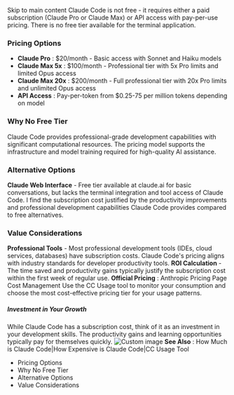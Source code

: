 Skip to main content
Claude Code is not free - it requires either a paid subscription (Claude Pro or Claude Max) or API access with pay-per-use pricing. There is no free tier available for the terminal application.
### Pricing Options​
  * **Claude Pro** : $20/month - Basic access with Sonnet and Haiku models
  * **Claude Max 5x** : $100/month - Professional tier with 5x Pro limits and limited Opus access
  * **Claude Max 20x** : $200/month - Full professional tier with 20x Pro limits and unlimited Opus access
  * **API Access** : Pay-per-token from $0.25-75 per million tokens depending on model


### Why No Free Tier​
Claude Code provides professional-grade development capabilities with significant computational resources. The pricing model supports the infrastructure and model training required for high-quality AI assistance.
### Alternative Options​
**Claude Web Interface** - Free tier available at claude.ai for basic conversations, but lacks the terminal integration and tool access of Claude Code.
I find the subscription cost justified by the productivity improvements and professional development capabilities Claude Code provides compared to free alternatives.
### Value Considerations​
**Professional Tools** - Most professional development tools (IDEs, cloud services, databases) have subscription costs. Claude Code's pricing aligns with industry standards for developer productivity tools.
**ROI Calculation** - The time saved and productivity gains typically justify the subscription cost within the first week of regular use.
**Official Pricing** : Anthropic Pricing Page
Cost Management
Use the CC Usage tool to monitor your consumption and choose the most cost-effective pricing tier for your usage patterns.
##### Investment in Your Growth
While Claude Code has a subscription cost, think of it as an investment in your development skills. The productivity gains and learning opportunities typically pay for themselves quickly.
![Custom image](https://www.claudelog.com/img/discovery/007.png)
**See Also** : How Much is Claude Code|How Expensive is Claude Code|CC Usage Tool
  * Pricing Options
  * Why No Free Tier
  * Alternative Options
  * Value Considerations


